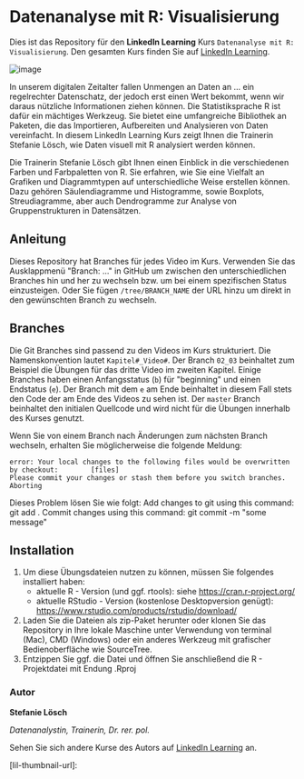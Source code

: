 # Datenanalyse mit R: Visualisierung
Dies ist das Repository für den **LinkedIn Learning** Kurs `Datenanalyse mit R: Visualisierung`. Den gesamten Kurs finden Sie auf [LinkedIn Learning][lil-course-url].

![image](https://user-images.githubusercontent.com/61017085/178548825-48c59056-e80b-4768-ae62-a34fd90528c2.png) 

In unserem digitalen Zeitalter fallen Unmengen an Daten an ... ein regelrechter Datenschatz, der jedoch erst einen Wert bekommt, wenn wir daraus nützliche Informationen ziehen können. Die Statistiksprache R ist dafür ein mächtiges Werkzeug. Sie bietet eine umfangreiche Bibliothek an Paketen, die das Importieren, Aufbereiten und Analysieren von Daten vereinfacht. In diesem LinkedIn Learning Kurs zeigt Ihnen die Trainerin Stefanie Lösch, wie Daten visuell mit R analysiert werden können.  
 
Die Trainerin Stefanie Lösch gibt Ihnen einen Einblick in die verschiedenen Farben und Farbpaletten von R. Sie erfahren, wie Sie eine Vielfalt an Grafiken und Diagrammtypen auf unterschiedliche Weise erstellen können. Dazu gehören Säulendiagramme und Histogramme, sowie Boxplots, Streudiagramme, aber auch Dendrogramme zur Analyse von Gruppenstrukturen in Datensätzen. 

## Anleitung
Dieses Repository hat Branches für jedes Video im Kurs. Verwenden Sie das Ausklappmenü "Branch: ..." in GitHub um zwischen den unterschiedlichen Branches hin und her zu wechseln bzw. um bei einem spezifischen Status einzusteigen. Oder Sie fügen `/tree/BRANCH_NAME` der URL hinzu um direkt in den gewünschten Branch zu wechseln.

## Branches
Die Git Branches sind passend zu den Videos im Kurs strukturiert. Die Namenskonvention lautet `Kapitel#_Video#`. Der Branch `02_03` beinhaltet zum Beispiel die Übungen für das dritte Video im zweiten Kapitel. 
Einige Branches haben einen Anfangsstatus (`b`) für "beginning" und einen Endstatus (`e`). Der Branch mit dem `e` am Ende beinhaltet in diesem Fall stets den Code der am Ende des Videos zu sehen ist. Der `master` Branch beinhaltet den initialen Quellcode und wird nicht für die Übungen innerhalb des Kurses genutzt.

Wenn Sie von einem Branch nach Änderungen zum nächsten Branch wechseln, erhalten Sie möglicherweise die folgende Meldung:

```
error: Your local changes to the following files would be overwritten by checkout:        [files]
Please commit your changes or stash them before you switch branches.
Aborting
```

Dieses Problem lösen Sie wie folgt:
    Add changes to git using this command: git add .
    Commit changes using this command: git commit -m "some message"

## Installation

1. Um diese Übungsdateien nutzen zu können, müssen Sie folgendes installiert haben:
   - aktuelle R - Version (und ggf. rtools): siehe https://cran.r-project.org/  
   - aktuelle RStudio - Version (kostenlose Desktopversion genügt): https://www.rstudio.com/products/rstudio/download/
2. Laden Sie die Dateien als zip-Paket herunter oder klonen Sie das Repository in Ihre lokale Maschine unter Verwendung von terminal (Mac), CMD (Windows) oder ein anderes Werkzeug mit grafischer Bedienoberfläche wie SourceTree.
3. Entzippen Sie ggf. die Datei und öffnen Sie anschließend die R - Projektdatei mit Endung .Rproj

### Autor

**Stefanie Lösch**

_Datenanalystin, Trainerin, Dr. rer. pol._

Sehen Sie sich andere Kurse des Autors auf [LinkedIn Learning](https://www.linkedin.com/learning/instructors/dr-stefanie-losch) an.

[lil-course-url]: https://www.linkedin.com/learning/datenanalyse-mit-r-datenvisualisierung
[lil-thumbnail-url]:
